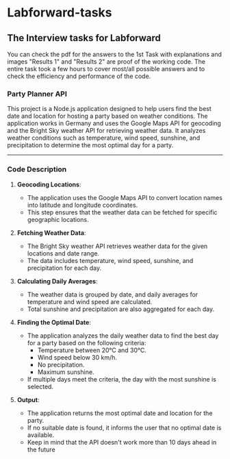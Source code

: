 # Labforward-tasks
## The Interview tasks for Labforward

You can check the pdf for the answers to the 1st Task with explanations and images  "Results 1" and "Results 2" are proof of the working code.
The entire task took a few hours to cover most/all possible answers and to check the efficiency and performance of the code.

### Party Planner API

This project is a Node.js application designed to help users find the best date and location for hosting a party based on weather conditions. The application works in Germany and uses the Google Maps API for geocoding and the Bright Sky weather API for retrieving weather data. It analyzes weather conditions such as temperature, wind speed, sunshine, and precipitation to determine the most optimal day for a party.

---

### Code Description

1. **Geocoding Locations**:
   - The application uses the Google Maps API to convert location names into latitude and longitude coordinates.
   - This step ensures that the weather data can be fetched for specific geographic locations.

2. **Fetching Weather Data**:
   - The Bright Sky weather API retrieves weather data for the given locations and date range.
   - The data includes temperature, wind speed, sunshine, and precipitation for each day.

3. **Calculating Daily Averages**:
   - The weather data is grouped by date, and daily averages for temperature and wind speed are calculated.
   - Total sunshine and precipitation are also aggregated for each day.

4. **Finding the Optimal Date**:
   - The application analyzes the daily weather data to find the best day for a party based on the following criteria:
     - Temperature between 20°C and 30°C.
     - Wind speed below 30 km/h.
     - No precipitation.
     - Maximum sunshine.
   - If multiple days meet the criteria, the day with the most sunshine is selected.

5. **Output**:
   - The application returns the most optimal date and location for the party.
   - If no suitable date is found, it informs the user that no optimal date is available.
   - Keep in mind that the API doesn't work more than 10 days ahead in the future
